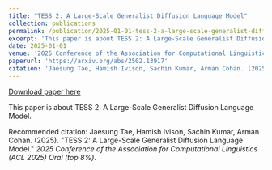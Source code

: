 ```yaml
---
title: "TESS 2: A Large-Scale Generalist Diffusion Language Model"
collection: publications
permalink: /publication/2025-01-01-tess-2-a-large-scale-generalist-diffusion-language-model
excerpt: 'This paper is about TESS 2: A Large-Scale Generalist Diffusion Language Model.'
date: 2025-01-01
venue: '2025 Conference of the Association for Computational Linguistics (ACL 2025) Oral (top 8%)'
paperurl: 'https://arxiv.org/abs/2502.13917'
citation: 'Jaesung Tae, Hamish Ivison, Sachin Kumar, Arman Cohan. (2025). &quot;TESS 2: A Large-Scale Generalist Diffusion Language Model.&quot; <i>2025 Conference of the Association for Computational Linguistics (ACL 2025) Oral (top 8%)</i>.'
---
```


<a href='https://arxiv.org/abs/2502.13917'>Download paper here</a>

This paper is about TESS 2: A Large-Scale Generalist Diffusion Language Model.

Recommended citation: Jaesung Tae, Hamish Ivison, Sachin Kumar, Arman Cohan. (2025). "TESS 2: A Large-Scale Generalist Diffusion Language Model." <i>2025 Conference of the Association for Computational Linguistics (ACL 2025) Oral (top 8%)</i>.